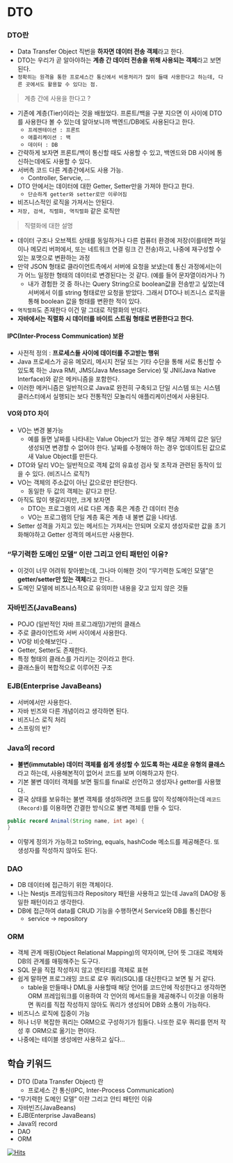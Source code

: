 # DTO


### DTO란
- Data Transfer Object 직번을 **하자면 데이터 전송 객체**라고 한다.
- DTO는 우리가 곧 알아야하는 **계층 간 데이터 전송을 위해 사용되는 객체**라고 보면 된다.
- `정확히는 원격을 통한 프로세스간 통신에서 비용처리가 많이 들때 사용한다고 하는데, 다른 곳에서도 활용할 수 있다는 점.`

> 계층 간에 사용을 한다고 ? 
- 기존에 계층(Tier)이라는 것을 배웠었다. 프론트/백을 구분 지으면 이 사이에 DTO를 사용한다 볼 수 있는데 알아보니까 백엔드/DB에도 사용된다고 한다. 
    - `프레젠테이션 : 프론트`
    - `애플리케이션 : 백`
    - `데이터 : DB`
- 간략하게 보자면 프론트/백이 통신할 때도 사용할 수 있고, 백엔드와 DB 사이에 통신하는데에도 사용할 수 있다. 
- 서버측 코드 다른 계층간에서도 사용 가능.
    - Controller, Servcie, ...
- DTO 안에서는 데이터에 대한 Getter, Setter만을 가져야 한다고 한다. 
    - `단순하게 getter와 setter로만 이루어짐`
- 비즈니스적인 로직을 가져서는 안된다. 
- `저장, 검색, 직렬화, 역직렬화` 같은 로직만

> 직렬화에 대한 설명
- 데이터 구조나 오브젝트 상태를 동일하거나 다른 컴퓨터 환경에 저장(이를테면 파일이나 메모리 버퍼에서, 또는 네트워크 연결 링크 간 전송)하고, 나중에 재구성할 수 있는 포맷으로 변환하는 과정
- 만약 JSON 형태로 클라이언트측에서 서버에 요청을 보냈는데 통신 과정에서는이가 어느 일정한 형태의 데이터로 변경된다는 것 같다. (예를 들어 문자열이라거나 ?)
    - 내가 경험한 것 중 하나는 Query String으로 boolean값을 전송받고 싶었는데 서버에서 이를 string 형태로만 요청을 받았다. 그래서 DTO나 비즈니스 로직을 통해 boolean 값을 형태를 변환한 적이 있다.
- `역직렬화`도 존재한다 이건 말 그대로 직렬화의 반대다.
- **자바에서는 직렬화 시 데이터를 바이트 스트림 형태로 변환한다고 한다.**

#### IPC(Inter-Process Communication) 보완
- 사전적 정의 : **프로세스들 사이에 데이터를 주고받는 행위**
- Java 프로세스가 공유 메모리, 메시지 전달 또는 기타 수단을 통해 서로 통신할 수 있도록 하는 Java RMI, JMS(Java Message Service) 및 JNI(Java Native Interface)와 같은 메커니즘을 포함한다. 
- 이러한 메커니즘은 일반적으로 Java로 완전히 구축되고 단일 시스템 또는 시스템 클러스터에서 실행되는 보다 전통적인 모놀리식 애플리케이션에서 사용된다.


#### VO와 DTO 차이 
- VO는 변경 불가능 
    - 예를 들면 날짜를 나타내는 Value Object가 있는 경우 해당 개체의 값은 일단 생성되면 변경할 수 없어야 한다. 날짜를 수정해야 하는 경우 업데이트된 값으로 새 Value Object를 만든다.
- DTO와 달리 VO는 일반적으로 객체 값의 유효성 검사 및 조작과 관련된 동작이 있을 수 있다. (비즈니스 로직?)
- VO는 객체의 주소값이 아닌 값으로만 판단한다. 
    - 동일한 두 값의 객체는 같다고 판단.
- 아직도 많이 헷갈리지만, 크게 보자면
    - DTO는 프로그램의 서로 다른 계층 혹은 계층 간 데이터 전송
    - VO는 프로그램의 단일 계층 혹은 계층 내 불변 값을 나타냄.
- Setter 성격을 가지고 있는 메서드는 가져서는 안되며 오로지 생성자로만 값을 초기화해야하고 Getter 성격의 메서드만 사용한다.

### “무기력한 도메인 모델” 이란 그리고 안티 패턴인 이유?
- 이것이 너무 어려워 찾아봤는데, 그나마 이해한 것이 “무기력한 도메인 모델”은 **getter/setter만 있는 객체**라고 한다..
- 도메인 모델에 비즈니스적으로 유의미한 내용을 갖고 있지 않은 것들

### 자바빈즈(JavaBeans)
- POJO (일반적인 자바 프로그래밍)기반의 클래스
- 주로 클라이언트와 서버 사이에서 사용한다. 
- VO랑 비슷해보인다 ..
- Getter, Setter도 존재한다.
- 특정 형태의 클래스를 가리키는 것이라고 한다. 
- 클래스들이 복합적으로 이루어진 구조

### EJB(Enterprise JavaBeans)
- 서버에서만 사용한다. 
- 자바 빈즈와 다른 개념이라고 생각하면 된다. 
- 비즈니스 로직 처리 
- 스프링의 빈?

### Java의 record
- **불변(immutable) 데이터 객체를 쉽게 생성할 수 있도록 하는 새로운 유형의 클래스**라고 하는데, 사용해본적이 없어서 코드를 보며 이해하고자 한다. 
- 기본 불변 데이터 객체를 보면 필드를 final로 선언하고 생성자나 getter를 사용했다. 
- 결국 상태를 보유하는 불변 객체를 생성하려면 코드를 많이 작성해야하는데 `레코드(Record)`를 이용하면 간결한 방식으로 불변 객체를 만들 수 있다.

```java
public record Animal(String name, int age) {
}
```
- 이렇게 정의가 가능하고 toString, equals, hashCode 메소드를 제공해준다. 또 생성자를 작성하지 않아도 된다.


### DAO
- DB 데이터에 접근하기 위한 객체이다. 
- 나는 Nestjs 프레임워크라 Repository 패턴을 사용하고 있는데 Java의 DAO랑 동일한 패턴이라고 생각한다.
- DB에 접근하여 data를 CRUD 기능을 수행하면서 Service와 DB를 통신한다
    - service -> repository 

### ORM
- 객체 관계 매핑(Object Relational Mapping)의 약자이며, 단어 뜻 그대로 객체와 DB의 관계를 매핑해주는 도구다.
- SQL 문을 직접 작성하지 않고 엔티티를 객체로 표현
- 쉽게 말하면 프로그래밍 코드로 로우 쿼리(SQL)를 대신한다고 보면 될 거 같다. 
    - table을 만들때나 DML을 사용할때 해당 언어를 코드안에 작성한다고 생각하면 ORM 프레임워크를 이용하여 각 언어의 메서드들을 제공해주니 이것을 이용하면 쿼리를 직접 작성하지 않아도 쿼리가 생성되어 DB와 소통이 가능하다. 
- 비즈니스 로직에 집중이 가능
- 허나 너무 복잡한 쿼리는 ORM으로 구성하기가 힘들다. 나또한 로우 쿼리를 먼저 작성 후 ORM으로 옮기는 편이다.
- 나중에는 테이블 생성에만 사용하고 싶다...

## 학습 키워드
- DTO (Data Transfer Object) 란
    - 프로세스 간 통신(IPC, Inter-Process Communication)
- “무기력한 도메인 모델” 이란 그리고 안티 패턴인 이유
- 자바빈즈(JavaBeans)
- EJB(Enterprise JavaBeans)
- Java의 record
- DAO
- ORM



[![Hits](https://hits.sh/p-ej.gitbook.io/devroad-backend/megatera-backend/introduction.svg)](https://hits.sh/p-ej.gitbook.io/devroad-backend/megatera-backend/introduction/)